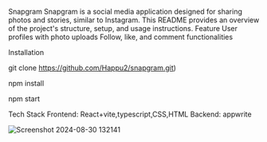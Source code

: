 Snapgram
Snapgram is a social media application designed for sharing photos and stories, similar to Instagram. This README provides an overview of the project's structure, setup, and usage instructions.
Feature
    User profiles with photo uploads
    Follow, like, and comment functionalities

Installation


git clone https://github.com/Happu2/snapgram.git)

npm install

npm start


Tech Stack
  Frontend: React+vite,typescript,CSS,HTML
    Backend: appwrite

![Screenshot 2024-08-30 132141](https://github.com/user-attachments/assets/85d5cf0d-9d8f-4336-918b-5daa7ed05d6e)

    




    
